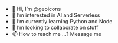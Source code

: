 - 👋 Hi, I’m @geoicons
- 👀 I’m interested in AI and Serverless
- 🌱 I’m currently learning Python and Node
- 💞️ I’m looking to collaborate on stuff
- 📫 How to reach me ...? Message me

<!---
geoicons/geoicons is a ✨ special ✨ repository because its `README.md` (this file) appears on your GitHub profile.
You can click the Preview link to take a look at your changes.
--->
